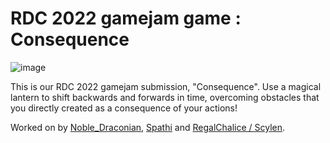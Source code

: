 # RDC 2022 gamejam game : Consequence
![image](https://user-images.githubusercontent.com/26460940/199831208-47eab6c3-a0a8-48f2-b2ad-f8534d63bea5.png)

This is our RDC 2022 gamejam submission, "Consequence". Use a magical lantern to shift backwards and forwards in time, overcoming obstacles that you directly created as a consequence of your actions!

Worked on by [Noble_Draconian](https://www.roblox.com/users/73223877/profile), [Spathi](https://www.roblox.com/users/51460411/profile) and [RegalChalice / Scylen](https://www.roblox.com/users/29450075/profile).
